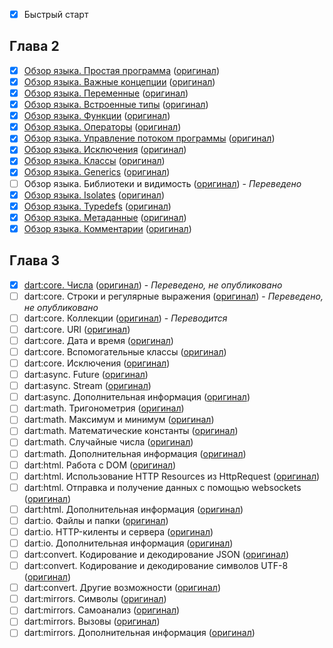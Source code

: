 - [x] Быстрый старт

## Глава 2

- [x] [Обзор языка. Простая программа](http://rudart.in/up-and-running/38/) ([оригинал](https://www.dartlang.org/docs/dart-up-and-running/contents/ch02.html#main-print))
- [x] [Обзор языка. Важные концепции](http://rudart.in/up-and-running/42/) ([оригинал](https://www.dartlang.org/docs/dart-up-and-running/contents/ch02.html#ch02-concepts))
- [x] [Обзор языка. Переменные](http://rudart.in/up-and-running/49/) ([оригинал](https://www.dartlang.org/docs/dart-up-and-running/contents/ch02.html#variables))
- [x] [Обзор языка. Встроенные типы](http://rudart.in/up-and-running/70/) ([оригинал](https://www.dartlang.org/docs/dart-up-and-running/contents/ch02.html#built-in-types))
- [x] [Обзор языка. Функции](http://rudart.in/up-and-running/75/) ([оригинал](https://www.dartlang.org/docs/dart-up-and-running/contents/ch02.html#functions))
- [x] [Обзор языка. Операторы](http://rudart.in/up-and-running/82/) ([оригинал](https://www.dartlang.org/docs/dart-up-and-running/contents/ch02.html#operators))
- [x] [Обзор языка. Управление потоком программы](http://rudart.in/up-and-running/89/) ([оригинал](https://www.dartlang.org/docs/dart-up-and-running/contents/ch02.html#control-flow-statements))
- [x] [Обзор языка. Исключения](http://rudart.in/up-and-running/93/) ([оригинал](https://www.dartlang.org/docs/dart-up-and-running/contents/ch02.html#exceptions))
- [x] [Обзор языка. Классы](http://rudart.in/up-and-running/100/) ([оригинал](https://www.dartlang.org/docs/dart-up-and-running/contents/ch02.html#classes))
- [x] [Обзор языка. Generics](http://rudart.in/up-and-running/107/) ([оригинал](https://www.dartlang.org/docs/dart-up-and-running/contents/ch02.html#generics))
- [ ] Обзор языка. Библиотеки и видимость ([оригинал](https://www.dartlang.org/docs/dart-up-and-running/contents/ch02.html#libraries)) - *Переведено*
- [x] [Обзор языка. Isolates](http://rudart.in/up-and-running/112/) ([оригинал](https://www.dartlang.org/docs/dart-up-and-running/contents/ch02.html#isolates))
- [x] [Обзор языка. Typedefs](http://rudart.in/up-and-running/115/) ([оригинал](https://www.dartlang.org/docs/dart-up-and-running/contents/ch02.html#typedefs))
- [x] [Обзор языка. Метаданные](http://rudart.in/up-and-running/119/) ([оригинал](https://www.dartlang.org/docs/dart-up-and-running/contents/ch02.html#ch02-metadata))
- [x] [Обзор языка. Комментарии](http://rudart.in/up-and-running/134/) ([оригинал](https://www.dartlang.org/docs/dart-up-and-running/contents/ch02.html#comments))

## Глава 3

- [x] [dart:core. Числа](http://rudart.in/up-and-running/137/) ([оригинал](https://www.dartlang.org/docs/dart-up-and-running/contents/ch03.html#ch03-numbers)) - *Переведено, не опубликовано*
- [ ] dart:core. Строки и регулярные выражения ([оригинал](https://www.dartlang.org/docs/dart-up-and-running/contents/ch03.html#ch03-strings-and-regular-expressions)) - *Переведено, не опубликовано*
- [ ] dart:core. Коллекции ([оригинал](https://www.dartlang.org/docs/dart-up-and-running/contents/ch03.html#ch03-collections)) - *Переводится*
- [ ] dart:core. URI ([оригинал](https://www.dartlang.org/docs/dart-up-and-running/contents/ch03.html#ch03-uri))
- [ ] dart:core. Дата и время ([оригинал](https://www.dartlang.org/docs/dart-up-and-running/contents/ch03.html#ch03-dates-and-times))
- [ ] dart:core. Вспомогательные классы ([оригинал](https://www.dartlang.org/docs/dart-up-and-running/contents/ch03.html#ch03-utility-interfaces))
- [ ] dart:core. Исключения ([оригинал](https://www.dartlang.org/docs/dart-up-and-running/contents/ch03.html#ch03-exceptions))
- [ ] dart:async. Future ([оригинал](https://www.dartlang.org/docs/dart-up-and-running/contents/ch03.html#ch03-futures))
- [ ] dart:async. Stream ([оригинал](https://www.dartlang.org/docs/dart-up-and-running/contents/ch03.html#ch03-streams))
- [ ] dart:async. Дополнительная информация ([оригинал](https://www.dartlang.org/docs/dart-up-and-running/contents/ch03.html#ch03-more-information-9))
- [ ] dart:math. Тригонометрия ([оригинал](https://www.dartlang.org/docs/dart-up-and-running/contents/ch03.html#ch03-trigonometry))
- [ ] dart:math. Максимум и минимум ([оригинал](https://www.dartlang.org/docs/dart-up-and-running/contents/ch03.html#ch03-maximum-and-minimum))
- [ ] dart:math. Математические константы ([оригинал](https://www.dartlang.org/docs/dart-up-and-running/contents/ch03.html#ch03-math-constants))
- [ ] dart:math. Случайные числа ([оригинал](https://www.dartlang.org/docs/dart-up-and-running/contents/ch03.html#ch03-random-numbers))
- [ ] dart:math. Дополнительная информация ([оригинал](https://www.dartlang.org/docs/dart-up-and-running/contents/ch03.html#ch03-more-information-7))
- [ ] dart:html. Работа с DOM ([оригинал](https://www.dartlang.org/docs/dart-up-and-running/contents/ch03.html#ch03-manipulating-the-dom))
- [ ] dart:html. Использование HTTP Resources из HttpRequest ([оригинал](https://www.dartlang.org/docs/dart-up-and-running/contents/ch03.html#ch03-httprequest))
- [ ] dart:html. Отправка и получение данных с помощью websockets ([оригинал](https://www.dartlang.org/docs/dart-up-and-running/contents/ch03.html#ch03-websockets))
- [ ] dart:html. Дополнительная информация ([оригинал](https://www.dartlang.org/docs/dart-up-and-running/contents/ch03.html#ch03-more-information-html))
- [ ] dart:io. Файлы и папки ([оригинал](https://www.dartlang.org/docs/dart-up-and-running/contents/ch03.html#ch03-files-and-directories))
- [ ] dart:io. HTTP-киленты и сервера ([оригинал](https://www.dartlang.org/docs/dart-up-and-running/contents/ch03.html#ch03-io-http))
- [ ] dart:io. Дополнительная информация ([оригинал](https://www.dartlang.org/docs/dart-up-and-running/contents/ch03.html#ch03-more-information-io))
- [ ] dart:convert. Кодирование и декодирование JSON ([оригинал](https://www.dartlang.org/docs/dart-up-and-running/contents/ch03.html#ch03-json))
- [ ] dart:convert. Кодирование и декодирование символов UTF-8 ([оригинал](https://www.dartlang.org/docs/dart-up-and-running/contents/ch03.html#ch03-utf))
- [ ] dart:convert. Другие возможности ([оригинал](https://www.dartlang.org/docs/dart-up-and-running/contents/ch03.html#ch03-utf-other))
- [ ] dart:mirrors. Символы ([оригинал](https://www.dartlang.org/docs/dart-up-and-running/contents/ch03.html#ch03-mirrors-symbols))
- [ ] dart:mirrors. Самоанализ ([оригинал](https://www.dartlang.org/docs/dart-up-and-running/contents/ch03.html#ch03-mirrors-introspection))
- [ ] dart:mirrors. Вызовы ([оригинал](https://www.dartlang.org/docs/dart-up-and-running/contents/ch03.html#ch03-mirrors-invocation))
- [ ] dart:mirrors. Дополнительная информация ([оригинал](https://www.dartlang.org/docs/dart-up-and-running/contents/ch03.html#ch03-more-information-mirrors))
